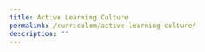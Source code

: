 ```yaml
---
title: Active Learning Culture
permalink: /curriculum/active-learning-culture/
description: ""
---
```

